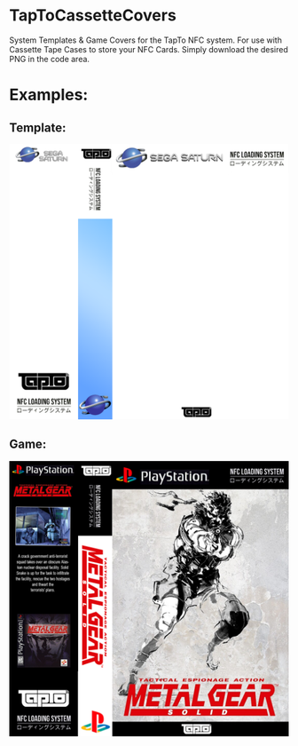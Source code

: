 # TapToCassetteCovers
System Templates & Game Covers for the TapTo NFC system. For use with Cassette Tape Cases to store your NFC Cards.
Simply download the desired PNG in the code area.


# Examples: 

## Template:
![Template](_Templates/Sega%20Saturn%20Template.png)

## Game:
![Game](Sony%20Playstation/Metal%20Gear%20Solid.png)
